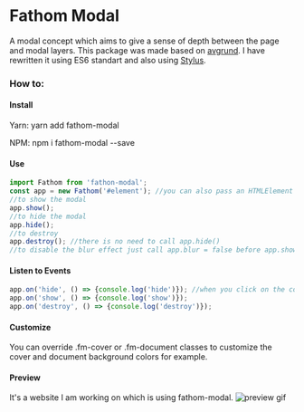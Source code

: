 # Fathom Modal

A modal concept which aims to give a sense of depth between the page and modal layers.
This package was made based on 
<a href="https://github.com/hakimel/avgrund" target="_blank">avgrund</a>. I have rewritten
it using ES6 standart and also using
<a href="http://stylus-lang.com/" target="_blank">Stylus</a>.

### How to:

#### Install
Yarn: yarn add fathom-modal

NPM: npm i fathom-modal --save

#### Use
```javascript
import Fathom from 'fathon-modal';
const app = new Fathom('#element'); //you can also pass an HTMLElement
//to show the modal
app.show();
//to hide the modal
app.hide();
//to destroy
app.destroy(); //there is no need to call app.hide()
//to disable the blur effect just call app.blur = false before app.show()
```

#### Listen to Events
```javascript
app.on('hide', () => {console.log('hide')}); //when you click on the cover, the modal will hide, so this event is very usefull on this case
app.on('show', () => {console.log('show')});
app.on('destroy', () => {console.log('destroy')});
```
#### Customize

You can override .fm-cover or .fm-document classes to customize the cover and document
background colors for example.

#### Preview

It's a website I am working on which is using fathom-modal.
![preview gif](https://i.ibb.co/wWs8xnz/fathom-modal.gif)
